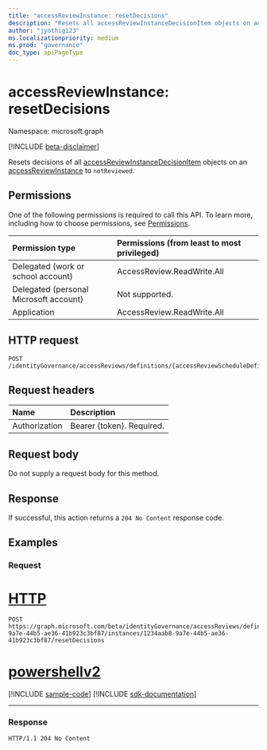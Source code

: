 ```yaml
---
title: "accessReviewInstance: resetDecisions"
description: "Resets all accessReviewInstanceDecisionItem objects on an accessReviewInstance to `notReviewed`."
author: "jyothig123"
ms.localizationpriority: medium
ms.prod: "governance"
doc_type: apiPageType
---
```


# accessReviewInstance: resetDecisions
Namespace: microsoft.graph

[!INCLUDE [beta-disclaimer](../../includes/beta-disclaimer.md)]

Resets decisions of all [accessReviewInstanceDecisionItem](../resources/accessreviewinstancedecisionitem.md) objects on an [accessReviewInstance](../resources/accessreviewinstance.md) to `notReviewed`.

## Permissions
One of the following permissions is required to call this API. To learn more, including how to choose permissions, see [Permissions](/graph/permissions-reference).

|Permission type|Permissions (from least to most privileged)|
|:---|:---|
|Delegated (work or school account)|AccessReview.ReadWrite.All|
|Delegated (personal Microsoft account)|Not supported.|
|Application|AccessReview.ReadWrite.All|

## HTTP request

<!-- {
  "blockType": "ignored"
}
-->
``` http
POST /identityGovernance/accessReviews/definitions/{accessReviewScheduleDefinitionId}/instances/{accessReviewInstanceId}/resetDecisions
```

## Request headers
|Name|Description|
|:---|:---|
|Authorization|Bearer {token}. Required.|

## Request body
Do not supply a request body for this method.

## Response

If successful, this action returns a `204 No Content` response code.

## Examples

### Request

# [HTTP](#tab/http)
<!-- {
  "blockType": "request",
  "name": "accessreviewinstance_resetdecisions"
}
-->
``` http
POST https://graph.microsoft.com/beta/identityGovernance/accessReviews/definitions/0185aab8-9a7e-44b5-ae36-41b923c3bf87/instances/1234aab8-9a7e-44b5-ae36-41b923c3bf87/resetDecisions
```

# [powershellv2](#tab/powershellv2)
[!INCLUDE [sample-code](../includes/snippets/powershellv2/accessreviewinstance-resetdecisions-powershellv2-snippets.md)]
[!INCLUDE [sdk-documentation](../includes/snippets/snippets-sdk-documentation-link.md)]

---

### Response
<!-- {
  "blockType": "response",
  "truncated": true
}
-->
``` http
HTTP/1.1 204 No Content
```
